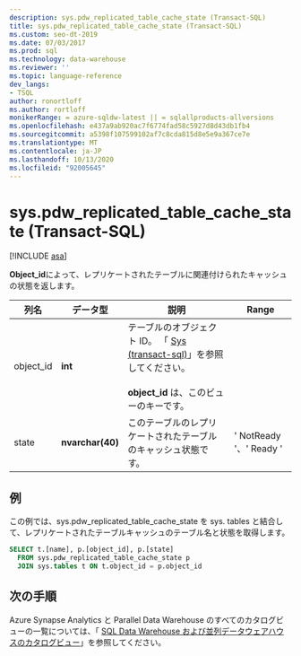 ```yaml
---
description: sys.pdw_replicated_table_cache_state (Transact-SQL)
title: sys.pdw_replicated_table_cache_state (Transact-SQL)
ms.custom: seo-dt-2019
ms.date: 07/03/2017
ms.prod: sql
ms.technology: data-warehouse
ms.reviewer: ''
ms.topic: language-reference
dev_langs:
- TSQL
author: ronortloff
ms.author: rortloff
monikerRange: = azure-sqldw-latest || = sqlallproducts-allversions
ms.openlocfilehash: e437a9ab920ac7f6774fad58c5927d8d43db1fb4
ms.sourcegitcommit: a5398f107599102af7c8cda815d8e5e9a367ce7e
ms.translationtype: MT
ms.contentlocale: ja-JP
ms.lasthandoff: 10/13/2020
ms.locfileid: "92005645"
---
```

# <a name="syspdw_replicated_table_cache_state-transact-sql"></a>sys.pdw_replicated_table_cache_state (Transact-SQL)
[!INCLUDE [asa](../../includes/applies-to-version/asa.md)]

  **Object_id**によって、レプリケートされたテーブルに関連付けられたキャッシュの状態を返します。  
  
|列名|データ型|説明|Range|  
|-----------------|---------------|-----------------|-----------|  
|object_id|**int**|テーブルのオブジェクト ID。 「 [Sys &#40;transact-sql&#41;](../../relational-databases/system-catalog-views/sys-objects-transact-sql.md)」を参照してください。<br /><br /> **object_id** は、このビューのキーです。||  
|state|**nvarchar(40)**|このテーブルのレプリケートされたテーブルのキャッシュ状態です。|' NotReady '、' Ready '|  
  
## <a name="example"></a>例
この例では、sys.pdw_replicated_table_cache_state を sys. tables と結合して、レプリケートされたテーブルキャッシュのテーブル名と状態を取得します。

```sql
SELECT t.[name], p.[object_id], p.[state]
  FROM sys.pdw_replicated_table_cache_state p 
  JOIN sys.tables t ON t.object_id = p.object_id
```



## <a name="next-steps"></a>次の手順  
 Azure Synapse Analytics と Parallel Data Warehouse のすべてのカタログビューの一覧については、「 [SQL Data Warehouse および並列データウェアハウスのカタログビュー](../../relational-databases/system-catalog-views/sql-data-warehouse-and-parallel-data-warehouse-catalog-views.md)」を参照してください。   
  
